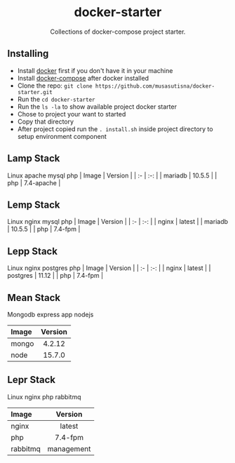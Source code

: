 <h1 align="center">docker-starter</h1>

<p align="center">
  Collections of docker-compose project starter.
</p>

## Installing
* Install  [docker](https://docs.docker.com/get-docker/)  first if you don't have it in your machine
* Install [docker-compose](https://docs.docker.com/compose/install) after docker installed
* Clone the repo: `git clone https://github.com/musasutisna/docker-starter.git`
* Run the `cd docker-starter`
* Run the `ls -la` to show available project docker starter
* Chose to project your want to started
* Copy that directory
* After project copied run the `. install.sh` inside project directory to setup environment component

## Lamp Stack
Linux apache mysql php
| Image | Version |
| :- | :-: |
| mariadb | 10.5.5 |
| php | 7.4-apache |

## Lemp Stack
Linux nginx mysql php
| Image | Version |
| :- | :-: |
| nginx | latest |
| mariadb | 10.5.5 |
| php | 7.4-fpm |

## Lepp Stack
Linux nginx postgres php
| Image | Version |
| :- | :-: |
| nginx | latest |
| postgres | 11.12 |
| php | 7.4-fpm |

## Mean Stack
Mongodb express app nodejs

| Image | Version |
| :- | :-: |
| mongo | 4.2.12 |
| node | 15.7.0 |

## Lepr Stack
Linux nginx php rabbitmq

| Image | Version |
| :- | :-: |
| nginx | latest |
| php | 7.4-fpm |
| rabbitmq | management |
